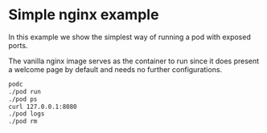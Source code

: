 # Simple nginx example

In this example we show the simplest way of running a pod with exposed ports.

The vanilla nginx image serves as the container to run since it does present a welcome page by default and needs no further configurations.

```sh
podc
./pod run
./pod ps
curl 127.0.0.1:8080
./pod logs
./pod rm
```
